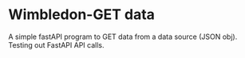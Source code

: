 # Wimbledon-GET data
A simple fastAPI program to GET data from a data source (JSON obj). Testing out FastAPI API calls.
